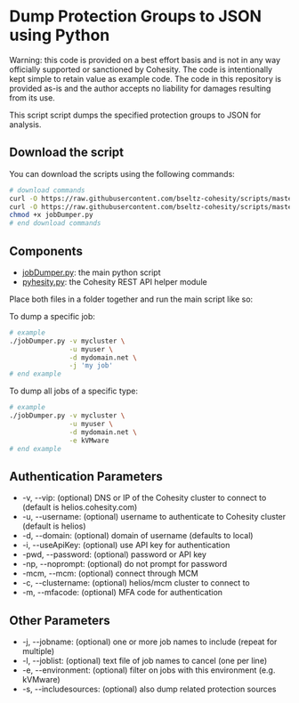 # Dump Protection Groups to JSON using Python

Warning: this code is provided on a best effort basis and is not in any way officially supported or sanctioned by Cohesity. The code is intentionally kept simple to retain value as example code. The code in this repository is provided as-is and the author accepts no liability for damages resulting from its use.

This script script dumps the specified protection groups to JSON for analysis.

## Download the script

You can download the scripts using the following commands:

```bash
# download commands
curl -O https://raw.githubusercontent.com/bseltz-cohesity/scripts/master/python/jobDumper/jobDumper.py
curl -O https://raw.githubusercontent.com/bseltz-cohesity/scripts/master/python/pyhesity.py
chmod +x jobDumper.py
# end download commands
```

## Components

* [jobDumper.py](https://raw.githubusercontent.com/bseltz-cohesity/scripts/master/python/jobDumper/jobDumper.py): the main python script
* [pyhesity.py](https://raw.githubusercontent.com/bseltz-cohesity/scripts/master/python/pyhesity/pyhesity.py): the Cohesity REST API helper module

Place both files in a folder together and run the main script like so:

To dump a specific job:

```bash
# example
./jobDumper.py -v mycluster \
               -u myuser \
               -d mydomain.net \
               -j 'my job'
# end example
```

To dump all jobs of a specific type:

```bash
# example
./jobDumper.py -v mycluster \
               -u myuser \
               -d mydomain.net \
               -e kVMware
# end example
```

## Authentication Parameters

* -v, --vip: (optional) DNS or IP of the Cohesity cluster to connect to (default is helios.cohesity.com)
* -u, --username: (optional) username to authenticate to Cohesity cluster (default is helios)
* -d, --domain: (optional) domain of username (defaults to local)
* -i, --useApiKey: (optional) use API key for authentication
* -pwd, --password: (optional) password or API key
* -np, --noprompt: (optional) do not prompt for password
* -mcm, --mcm: (optional) connect through MCM
* -c, --clustername: (optional) helios/mcm cluster to connect to
* -m, --mfacode: (optional) MFA code for authentication

## Other Parameters

* -j, --jobname: (optional) one or more job names to include (repeat for multiple)
* -l, --joblist: (optional) text file of job names to cancel (one per line)
* -e, --environment: (optional) filter on jobs with this environment (e.g. kVMware)
* -s, --includesources: (optional) also dump related protection sources
